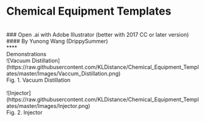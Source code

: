 # Chemical Equipment Templates
<br>
### Open .ai with Adobe Illustrator (better with 2017 CC or later version)<br>
#### By Yunong Wang (DrippySummer)
<br>
****
<br>
Demonstrations<br>
![Vacuum Distillation](https://raw.githubusercontent.com/KLDistance/Chemical_Equipment_Templates/master/Images/Vaccum_Distillation.png)
<br>Fig. 1. Vacuum Distillation<br>
<br>
![Injector](https://raw.githubusercontent.com/KLDistance/Chemical_Equipment_Templates/master/Images/Injector.png)
<br>Fig. 2. Injector<br>
